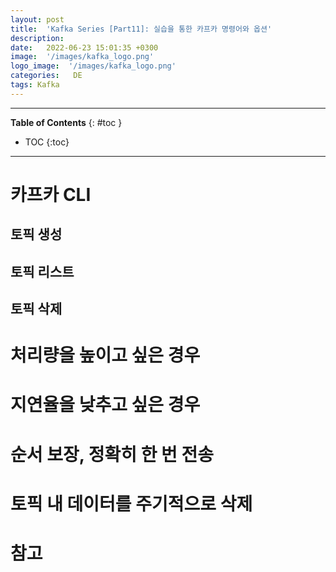 ```yaml
---
layout: post
title:  'Kafka Series [Part11]: 실습을 통한 카프카 명령어와 옵션'
description: 
date:   2022-06-23 15:01:35 +0300
image:  '/images/kafka_logo.png'
logo_image:  '/images/kafka_logo.png'
categories:   DE
tags: Kafka
---
```


---
**Table of Contents**
{: #toc }
*  TOC
{:toc}

---  

# 카프카 CLI

## 토픽 생성

## 토픽 리스트

## 토픽 삭제


# 처리량을 높이고 싶은 경우

# 지연율을 낮추고 싶은 경우

# 순서 보장, 정확히 한 번 전송

# 토픽 내 데이터를 주기적으로 삭제

# 참고
